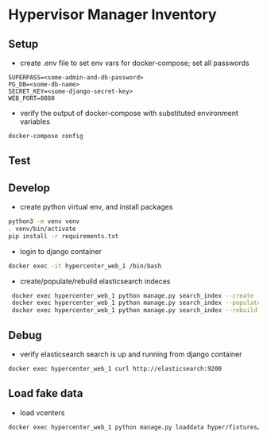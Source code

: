 # Hypervisor Manager Inventory

## Setup
* create .env file to set env vars for docker-compose; set all passwords
```editorconfig
SUPERPASS=<some-admin-and-db-password>
PG_DB=<some-db-name>
SECRET_KEY=<some-django-secret-key>
WEB_PORT=8080
```

* verify the output of docker-compose with substituted environment variables
```bash
docker-compose config
```

## Test


## Develop
* create python virtual env, and install packages
```bash
python3 -m venv venv
. venv/bin/activate
pip install -r requirements.txt
```

* login to django container
```bash
docker exec -it hypercenter_web_1 /bin/bash
 ```

* create/populate/rebuild elasticsearch indeces
```bash
 docker exec hypercenter_web_1 python manage.py search_index --create -f
 docker exec hypercenter_web_1 python manage.py search_index --populate -f
 docker exec hypercenter_web_1 python manage.py search_index --rebuild -f
``` 
 
## Debug
* verify elasticsearch search is up and running from django container
```bash
docker exec hypercenter_web_1 curl http://elasticsearch:9200
```

## Load fake data
* load vcenters
```bash
docker exec hypercenter_web_1 python manage.py loaddata hyper/fixtures/vcenters.json
```